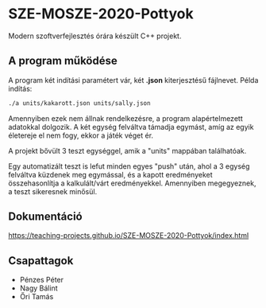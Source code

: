 # SZE-MOSZE-2020-Pottyok 
Modern szoftverfejlesztés órára készült C++ projekt.
## A program működése
A program két indítási paramétert vár, két **.json** kiterjesztésű fájlnevet. Példa indítás:
```bash
./a units/kakarott.json units/sally.json
```
Amennyiben ezek nem állnak rendelkezésre, a program alapértelmezett adatokkal dolgozik.
A két egység felváltva támadja egymást, amíg az egyik életereje el nem fogy, ekkor a játék véget ér.

A projekt bővült 3 teszt egységgel, amik a "units" mappában találhatóak.

Egy automatizált teszt is lefut minden egyes "push" után, ahol a 3 egység felváltva küzdenek meg egymással, és a kapott eredményeket összehasonlítja a kalkulált/várt eredményekkel. Amennyiben megegyeznek, a teszt sikeresnek minősül.

## Dokumentáció
https://teaching-projects.github.io/SZE-MOSZE-2020-Pottyok/index.html

## Csapattagok
 - Pénzes Péter
 - Nagy Bálint
 - Őri Tamás
